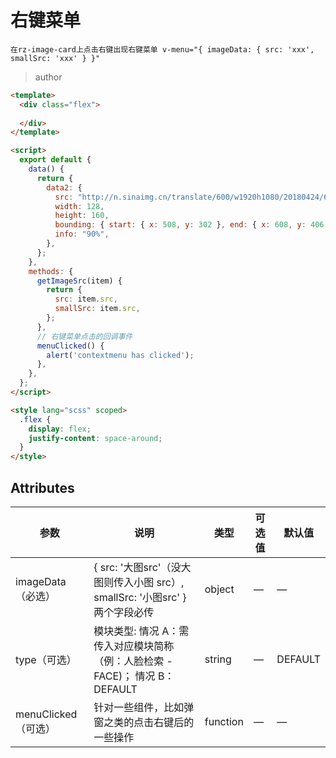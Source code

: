 # 右键菜单

`在rz-image-card上点击右键出现右键菜单 v-menu="{ imageData: { src: 'xxx', smallSrc: 'xxx' } }"`

> author

```html
<template>
  <div class="flex">
    
  </div>
</template>

<script>
  export default {
    data() {
      return {
        data2: {
          src: "http://n.sinaimg.cn/translate/600/w1920h1080/20180424/6Gzs-fzqvvsa3882201.jpg",
          width: 128,
          height: 160,
          bounding: { start: { x: 508, y: 302 }, end: { x: 608, y: 406 } },
          info: "90%",
        },
      };
    },
    methods: {
      getImageSrc(item) {
        return {
          src: item.src,
          smallSrc: item.src,
        };
      },
      // 右键菜单点击的回调事件
      menuClicked() {
        alert('contextmenu has clicked');
      },
    },
  };
</script>

<style lang="scss" scoped>
  .flex {
    display: flex;
    justify-content: space-around;
  }
</style>
```

## Attributes

| 参数              | 说明                                                                           | 类型   | 可选值 | 默认值  |
| ----------------- | ------------------------------------------------------------------------------ | ------ | ------ | ------- |
| imageData（必选） | { src: '大图src'（没大图则传入小图 src）, smallSrc: '小图src' } 两个字段必传 | object | —      | —       |
| type（可选）      | 模块类型: 情况 A：需传入对应模块简称（例：人脸检索 - FACE)； 情况 B：DEFAULT   | string | —      | DEFAULT |
| menuClicked（可选） | 针对一些组件，比如弹窗之类的点击右键后的一些操作   | function | —      | —      |
